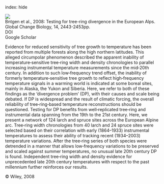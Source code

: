 index: hide

<div class="Citation">
    <div class="Citation-thumb CitationThumb-linked"  data-href="https://doi.org/10.1111/j.1365-2486.2008.01640.x">
      <img src="https://static.claimspace.cloud/climate-study-static/refs/thumbs/5/Bntgen_et_al_2008-thumb.png" />
    </div>

  <div class="Citation-body">
    <div class="Citation-text">Bntgen et al., 2008: Testing for tree-ring divergence in the European Alps. <span class="Article-journal">Global Change Biology, </span><span class="Article-volume">14, </span>2443-2453pp.</div>
    <div class="Citation-links">
      <div class="CitationLink" data-href="https://doi.org/10.1111/j.1365-2486.2008.01640.x">
        <div class="CitationLink-icon CitationLink-Doi"></div>
        <div class="CitationLink-text">DOI</div>
      </div>
      <div class="CitationLink" data-href="https://scholar.google.com/scholar?q=10.1111/j.1365-2486.2008.01640.x">
        <div class="CitationLink-icon CitationLink-Scholar"></div>
        <div class="CitationLink-text">Google Scholar</div>
      </div>
    </div>
  </div>
</div>

Evidence for reduced sensitivity of tree growth to temperature has been reported from multiple forests along the high northern latitudes. This alleged circumpolar phenomenon described the apparent inability of temperature‐sensitive tree‐ring width and density chronologies to parallel increasing instrumental temperature measurements since the mid‐20th century. In addition to such low‐frequency trend offset, the inability of formerly temperature‐sensitive tree growth to reflect high‐frequency temperature signals in a warming world is indicated at some boreal sites, mainly in Alaska, the Yukon and Siberia. Here, we refer to both of these findings as the ‘divergence problem’ (DP), with their causes and scale being debated. If DP is widespread and the result of climatic forcing, the overall reliability of tree‐ring‐based temperature reconstructions should be questioned. Testing for DP benefits from well‐replicated tree‐ring and instrumental data spanning from the 19th to the 21st century. Here, we present a network of 124 larch and spruce sites across the European Alpine arc. Tree‐ring width chronologies from 40 larch and 24 spruce sites were selected based on their correlation with early (1864–1933) instrumental temperatures to assess their ability of tracking recent (1934–2003) temperature variations. After the tree‐ring series of both species were detrended in a manner that allows low‐frequency variations to be preserved and scaled against summer temperatures, no unusual late 20th century DP is found. Independent tree‐ring width and density evidence for unprecedented late 20th century temperatures with respect to the past millennium further reinforces our results.

<div class="Citation-copy">
&copy; Wiley, 2008
</div>